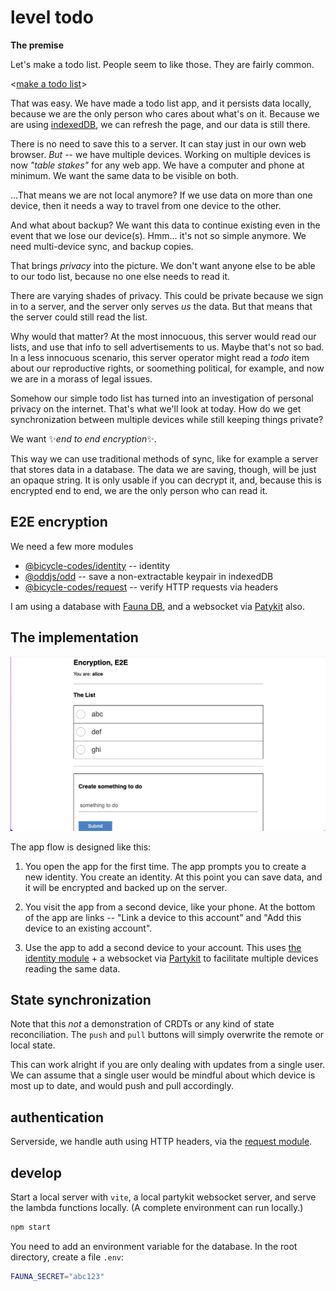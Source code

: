 # level todo

__The premise__

Let's make a todo list. People seem to like those. They are fairly common.

<[make a todo list](https://github.com/nichoth/level-todo/blob/3f1b687e4b65d970c31b3f4642a4172156b01fce/example/state.ts)>

That was easy. We have made a todo list app, and it persists data locally, because we are the only person who cares about what's on it. Because we are using [indexedDB](https://developer.mozilla.org/en-US/docs/Web/API/IndexedDB_API/Using_IndexedDB), we can refresh the page, and our data is still there.

There is no need to save this to a server. It can stay just in our own web browser. *But* -- we have multiple devices. Working on multiple devices is now *"table stakes"* for any web app. We have a computer and phone at minimum. We want the same data to be visible on both.

...That means we are not local anymore? If we use data on more than one device, then it needs a way to travel from one device to the other.

And what about backup? We want this data to continue existing even in the event that we lose our device(s). Hmm... it's not so simple anymore. We need multi-device sync, and backup copies.

That brings *privacy* into the picture. We don't want anyone else to be able to our todo list, because no one else needs to read it.

There are varying shades of privacy. This could be private because we sign in to a server, and the server only serves *us* the data. But that means that the server could still read the list.

Why would that matter? At the most innocuous, this server would read our lists, and use that info to sell advertisements to us. Maybe that's not so bad. In a less innocuous scenario, this server operator might read a *todo* item about our reproductive rights, or soomething political, for example, and now we are in a morass of legal issues.

Somehow our simple todo list has turned into an investigation of personal privacy on the internet. That's what we'll look at today. How do we get synchronization between multiple devices while still keeping things private?

We want ✨*end to end encryption*✨.

This way we can use traditional methods of sync, like for example a server that stores data in a database. The data we are saving, though, will be just an opaque string. It is only usable if you can decrypt it, and, because this is encrypted end to end, we are the only person who can read it.

## E2E encryption
We need a few more modules

* [@bicycle-codes/identity](https://github.com/bicycle-codes/identity) -- identity
* [@oddjs/odd](https://github.com/oddsdk/ts-odd) -- save a non-extractable keypair in indexedDB
* [@bicycle-codes/request](https://github.com/bicycle-codes/request) -- verify HTTP requests via headers

I am using a database with [Fauna DB](https://faunadb.com/), and a websocket via [Patykit](https://partykit.io/) also.

## The implementation

![Screenshot of the app](image.png)

The app flow is designed like this:

1. You open the app for the first time. The app prompts you to create a new identity. You create an identity. At this point you can save data, and it will be encrypted and backed up on the server.

2. You visit the app from a second device, like your phone. At the bottom of the app are links -- "Link a device to this account" and "Add this device to an existing account".

3. Use the app to add a second device to your account. This uses [the identity module](https://github.com/bicycle-codes/identity) + a websocket via [Partykit](https://partykit.io/) to facilitate multiple devices reading the same data.

## State synchronization

Note that this *not* a demonstration of CRDTs or any kind of state reconciliation. The `push` and `pull` buttons will simply overwrite the remote or local state.

This can work alright if you are only dealing with updates from a single user. We can assume that a single user would be mindful about which device is most up to date, and would push and pull accordingly.

## authentication

Serverside, we handle auth using HTTP headers, via the [request module](https://github.com/bicycle-codes/request).

## develop

Start a local server with `vite`, a local partykit websocket server, and serve the lambda functions locally. (A complete environment can run locally.)

```sh
npm start
```

You need to add an environment variable for the database. In the root directory, create a file `.env`:

```sh
FAUNA_SECRET="abc123"
```
